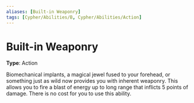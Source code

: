 ```yaml
---
aliases: [Built-in Weaponry]
tags: [Cypher/Abilities/B, Cypher/Abilities/Action]
---
```


# Built-in Weaponry

**Type**: Action

Biomechanical implants, a magical jewel fused to your forehead, or something just as wild now provides you with inherent weaponry. This allows you to fire a blast of energy up to long range that inflicts 5 points of damage. There is no cost for you to use this ability.
